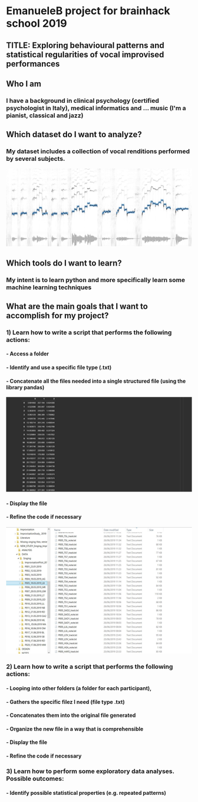 # EmanueleB project for brainhack school 2019
## TITLE: Exploring behavioural patterns and statistical regularities of vocal improvised performances

## Who I am 
### I have a background in clinical psychology (certified psychologist in Italy), medical informatics and ... music (I'm a pianist, classical and jazz)

## Which dataset do I want to analyze?
### My dataset includes a collection of vocal renditions performed by several subjects.

![](https://github.com/mtl-brainhack-school-2019/EmanueleB/blob/master/c3.JPG)

## Which tools do I want to learn? 
### My intent is to learn python and more specifically learn some machine learning techniques 


## What are the main goals that I want to accomplish for my project?
### 1) Learn how to write a script that performs the following actions: 
#### - Access a folder 
#### - Identify and use a specific file type (.txt)
#### - Concatenate all the files needed into a single structured file (using the library pandas)

![](https://github.com/mtl-brainhack-school-2019/EmanueleB/blob/master/c2.JPG)
#### - Display the file
#### - Refine the code if necessary

![](https://github.com/mtl-brainhack-school-2019/EmanueleB/blob/master/Capture.JPG)

### 2) Learn how to write a script that performs the following actions:
#### - Looping into other folders (a folder for each participant), 
#### - Gathers the specific filez I need (file type .txt)
#### - Concatenates them into the original file generated
#### - Organize the new file in a way that is comprehensible
#### - Display the file
#### - Refine the code if necessary

### 3) Learn how to perform some exploratory data analyses. Possible outcomes:
#### - Identify possible statistical properties (e.g. repeated patterns)

